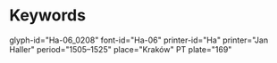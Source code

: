 # Keywords
glyph-id="Ha-06_0208"
font-id="Ha-06"
printer-id="Ha"
printer="Jan Haller"
period="1505–1525"
place="Kraków"
PT plate="169"
